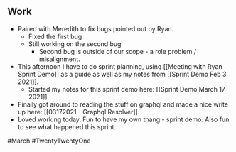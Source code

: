 ## Work
- Paired with Meredith to fix bugs pointed out by Ryan. 
	- Fixed the first bug
	- Still working on the second bug
		- Second bug is outside of our scope - a role problem / misalignment. 
- This afternoon I have to do sprint planning, using [[Meeting with Ryan  Sprint Demo]] as a guide as well as my notes from [[Sprint Demo Feb 3 2021]]. 
	- Started my notes for this sprint demo here: [[Sprint Demo March 17 2021]]
- Finally got around to reading the stuff on graphql and made a nice write up here: [[03172021 - Graphql Resolver]]. 
- Loved working today. Fun to have my own thang - sprint demo. Also fun to see what happened this sprint. 

#March #TwentyTwentyOne 